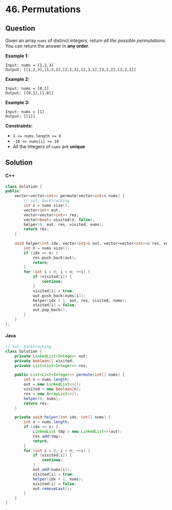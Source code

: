 # 46. Permutations

## Question

Given an array `nums` of distinct integers, return _all the possible permutations_. You can return the answer in **any order**.

**Example 1:**

```
Input: nums = [1,2,3]
Output: [[1,2,3],[1,3,2],[2,1,3],[2,3,1],[3,1,2],[3,2,1]]
```

**Example 2:**

```
Input: nums = [0,1]
Output: [[0,1],[1,0]]
```

**Example 3:**

```
Input: nums = [1]
Output: [[1]]
```

**Constraints:**

* `1 <= nums.length <= 6`
* `-10 <= nums[i] <= 10`
* All the integers of `nums` are **unique**.

## Solution

#### C++

```cpp
class Solution {
public:
    vector<vector<int>> permute(vector<int>& nums) {
        // sol: backtracking
        int n = nums.size();
        vector<int> out;
        vector<vector<int>> res;
        vector<bool> visited(n, false);
        helper(0, out, res, visited, nums);
        return res;
    }
    
    void helper(int idx, vector<int>& out, vector<vector<int>>& res, vector<bool>& visited, vector<int>& nums) {
        int n = nums.size();
        if (idx == n) {
            res.push_back(out);
            return;
        }
        for (int i = 0; i < n; ++i) {
            if (visited[i]) {
                continue;
            }
            visited[i] = true;
            out.push_back(nums[i]);
            helper(idx + 1, out, res, visited, nums);
            visited[i] = false;
            out.pop_back();
        }
    }
};
```

#### Java

```java
// sol: backtracking
class Solution {
    private LinkedList<Integer> out;
    private boolean[] visited;
    private List<List<Integer>> res;

    public List<List<Integer>> permute(int[] nums) {
        int n = nums.length;
        out = new LinkedList<>();
        visited = new boolean[n];
        res = new ArrayList<>();
        helper(0, nums);
        return res;
    }

    private void helper(int idx, int[] nums) {
        int n = nums.length;
        if (idx == n) {
            LinkedList tmp = new LinkedList<>(out);
            res.add(tmp);
            return;
        }
        for (int i = 0; i < n; ++i) {
            if (visited[i]) {
                continue;
            }
            out.add(nums[i]);
            visited[i] = true;
            helper(idx + 1, nums);
            visited[i] = false;
            out.removeLast();
        }
    }
}
```
